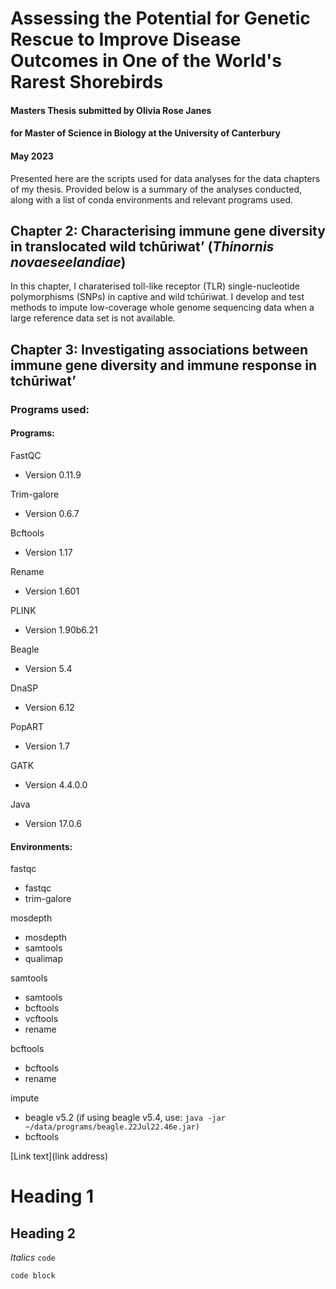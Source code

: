 # Assessing the Potential for Genetic Rescue to Improve Disease Outcomes in One of the World's Rarest Shorebirds
#### Masters Thesis submitted by Olivia Rose Janes
#### for Master of Science in Biology at the University of Canterbury
#### May 2023


Presented here are the scripts used for data analyses for the data chapters of my thesis. 
Provided below is a summary of the analyses conducted, along with a list of conda environments and relevant programs used.


## Chapter 2: Characterising immune gene diversity in translocated wild tchūriwat’ (*Thinornis novaeseelandiae*)
In this chapter, I charaterised toll-like receptor (TLR) single-nucleotide polymorphisms (SNPs) in captive and wild tchūriwat. I develop and test methods to impute low-coverage whole genome sequencing data when a large reference data set is not available.


## Chapter 3: Investigating associations between immune gene diversity and immune response in tchūriwat’



### Programs used:
#### Programs:
FastQC 
- Version 0.11.9

Trim-galore 
- Version 0.6.7 

Bcftools 
- Version 1.17

Rename 
- Version 1.601

PLINK 
- Version 1.90b6.21

Beagle
- Version 5.4

DnaSP 
- Version 6.12

PopART 
- Version 1.7

GATK 
- Version 4.4.0.0

Java 
- Version 17.0.6




#### Environments: 
fastqc
- fastqc
- trim-galore

mosdepth
- mosdepth
- samtools
- qualimap

samtools
- samtools
- bcftools
- vcftools
- rename

bcftools
- bcftools
- rename

impute
- beagle v5.2 (if using beagle v5.4, use: `java -jar ~/data/programs/beagle.22Jul22.46e.jar)`
- bcftools


[Link text](link address)

# Heading 1
## Heading 2
*Italics*
`code`
```
code block
```
